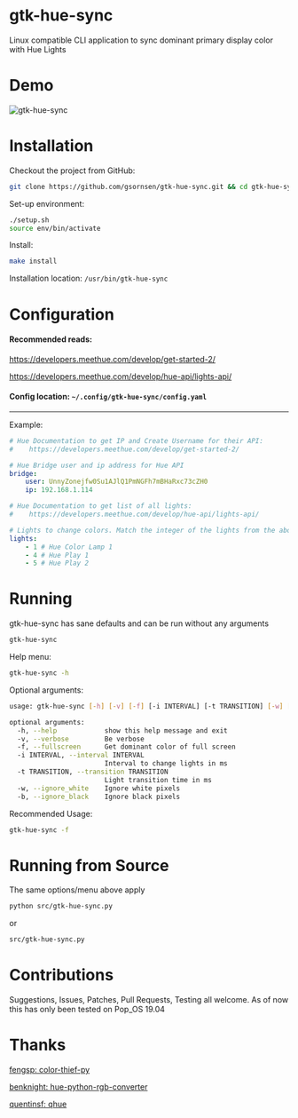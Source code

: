 # gtk-hue-sync

Linux compatible CLI application to sync dominant primary display color with Hue Lights

# Demo

![gtk-hue-sync](media/gtk-hue-sync.gif)

# Installation

Checkout the project from GitHub:

```bash
git clone https://github.com/gsornsen/gtk-hue-sync.git && cd gtk-hue-sync
```

Set-up environment:

```bash
./setup.sh
source env/bin/activate
```

Install:

```bash
make install
```

Installation location: `/usr/bin/gtk-hue-sync`

# Configuration

#### Recommended reads:
https://developers.meethue.com/develop/get-started-2/

https://developers.meethue.com/develop/hue-api/lights-api/


#### Config location: `~/.config/gtk-hue-sync/config.yaml`
***

Example:

```yaml
# Hue Documentation to get IP and Create Username for their API:
#    https://developers.meethue.com/develop/get-started-2/

# Hue Bridge user and ip address for Hue API
bridge:
    user: UnnyZonejfw0Su1AJlQ1PmNGFh7mBHaRxc73cZH0
    ip: 192.168.1.114

# Hue Documentation to get list of all lights:
#    https://developers.meethue.com/develop/hue-api/lights-api/

# Lights to change colors. Match the integer of the lights from the above step to create a list of lights you would like to change colors
lights:
    - 1 # Hue Color Lamp 1
    - 4 # Hue Play 1
    - 5 # Hue Play 2
```

# Running

gtk-hue-sync has sane defaults and can be run without any arguments

```bash
gtk-hue-sync
```

Help menu:

```bash
gtk-hue-sync -h
```

Optional arguments:
```bash
usage: gtk-hue-sync [-h] [-v] [-f] [-i INTERVAL] [-t TRANSITION] [-w] [-b]

optional arguments:
  -h, --help            show this help message and exit
  -v, --verbose         Be verbose
  -f, --fullscreen      Get dominant color of full screen
  -i INTERVAL, --interval INTERVAL
                        Interval to change lights in ms
  -t TRANSITION, --transition TRANSITION
                        Light transition time in ms
  -w, --ignore_white    Ignore white pixels
  -b, --ignore_black    Ignore black pixels
```

Recommended Usage:

```bash
gtk-hue-sync -f
```

# Running from Source

The same options/menu above apply


```bash
python src/gtk-hue-sync.py
```

or

```bash
src/gtk-hue-sync.py
```

# Contributions

Suggestions, Issues, Patches, Pull Requests, Testing all welcome. As of now this has only been tested on Pop_OS 19.04

# Thanks

[fengsp: color-thief-py](https://github.com/fengsp/color-thief-py)

[benknight: hue-python-rgb-converter](https://github.com/benknight/hue-python-rgb-converter)


[quentinsf: qhue](https://github.com/quentinsf/qhue)